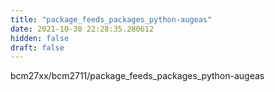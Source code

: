 ```yaml
---
title: "package_feeds_packages_python-augeas"
date: 2021-10-30 22:28:35.280612
hidden: false
draft: false
---
```


bcm27xx/bcm2711/package_feeds_packages_python-augeas

